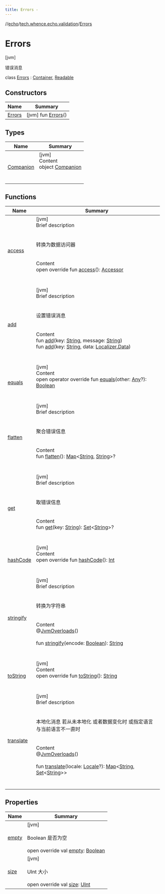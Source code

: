 ```yaml
---
title: Errors -
---
```

//[echo](../../index.md)/[tech.whence.echo.validation](../index.md)/[Errors](index.md)



# Errors  
 [jvm] 

错误消息

class [Errors](index.md) : [Container](../../tech.whence.echo.container/-container/index.md), [Readable](../../tech.whence.echo.container.accessor/-readable/index.md)   


## Constructors  
  
|  Name|  Summary| 
|---|---|
| [Errors](-errors.md)|  [jvm] fun [Errors](-errors.md)()   <br>


## Types  
  
|  Name|  Summary| 
|---|---|
| [Companion](-companion/index.md)| [jvm]  <br>Content  <br>object [Companion](-companion/index.md)  <br><br><br>


## Functions  
  
|  Name|  Summary| 
|---|---|
| [access](access.md)| [jvm]  <br>Brief description  <br><br><br>转换为数据访问器<br><br>  <br>Content  <br>open override fun [access](access.md)(): [Accessor](../../tech.whence.echo.container.accessor/-accessor/index.md)  <br><br><br>
| [add](add.md)| [jvm]  <br>Brief description  <br><br><br>设置错误消息<br><br>  <br>Content  <br>fun [add](add.md)(key: [String](https://kotlinlang.org/api/latest/jvm/stdlib/kotlin/-string/index.html), message: [String](https://kotlinlang.org/api/latest/jvm/stdlib/kotlin/-string/index.html))  <br>fun [add](add.md)(key: [String](https://kotlinlang.org/api/latest/jvm/stdlib/kotlin/-string/index.html), data: [Localizer.Data](../../tech.whence.echo.support/-localizer/-data/index.md))  <br><br><br>
| [equals](../../tech.whence.echo.webclient.response.exception/-response-unrecognized-exception/index.md#kotlin/Any/equals/#kotlin.Any?/PointingToDeclaration/)| [jvm]  <br>Content  <br>open operator override fun [equals](../../tech.whence.echo.webclient.response.exception/-response-unrecognized-exception/index.md#kotlin/Any/equals/#kotlin.Any?/PointingToDeclaration/)(other: [Any](https://kotlinlang.org/api/latest/jvm/stdlib/kotlin/-any/index.html)?): [Boolean](https://kotlinlang.org/api/latest/jvm/stdlib/kotlin/-boolean/index.html)  <br><br><br>
| [flatten](flatten.md)| [jvm]  <br>Brief description  <br><br><br>聚合错误信息<br><br>  <br>Content  <br>fun [flatten](flatten.md)(): [Map](https://kotlinlang.org/api/latest/jvm/stdlib/kotlin.collections/-map/index.html)<[String](https://kotlinlang.org/api/latest/jvm/stdlib/kotlin/-string/index.html), [String](https://kotlinlang.org/api/latest/jvm/stdlib/kotlin/-string/index.html)>?  <br><br><br>
| [get](get.md)| [jvm]  <br>Brief description  <br><br><br>取错误信息<br><br>  <br>Content  <br>fun [get](get.md)(key: [String](https://kotlinlang.org/api/latest/jvm/stdlib/kotlin/-string/index.html)): [Set](https://kotlinlang.org/api/latest/jvm/stdlib/kotlin.collections/-set/index.html)<[String](https://kotlinlang.org/api/latest/jvm/stdlib/kotlin/-string/index.html)>?  <br><br><br>
| [hashCode](../../tech.whence.echo.webclient.response.exception/-response-unrecognized-exception/index.md#kotlin/Any/hashCode/#/PointingToDeclaration/)| [jvm]  <br>Content  <br>open override fun [hashCode](../../tech.whence.echo.webclient.response.exception/-response-unrecognized-exception/index.md#kotlin/Any/hashCode/#/PointingToDeclaration/)(): [Int](https://kotlinlang.org/api/latest/jvm/stdlib/kotlin/-int/index.html)  <br><br><br>
| [stringify](stringify.md)| [jvm]  <br>Brief description  <br><br><br>转换为字符串<br><br>  <br>Content  <br>@[JvmOverloads](https://kotlinlang.org/api/latest/jvm/stdlib/kotlin.jvm/-jvm-overloads/index.html)()  <br>  <br>fun [stringify](stringify.md)(encode: [Boolean](https://kotlinlang.org/api/latest/jvm/stdlib/kotlin/-boolean/index.html)): [String](https://kotlinlang.org/api/latest/jvm/stdlib/kotlin/-string/index.html)  <br><br><br>
| [toString](to-string.md)| [jvm]  <br>Content  <br>open override fun [toString](to-string.md)(): [String](https://kotlinlang.org/api/latest/jvm/stdlib/kotlin/-string/index.html)  <br><br><br>
| [translate](translate.md)| [jvm]  <br>Brief description  <br><br><br>本地化消息 若从未本地化 或者数据变化时 或指定语言与当前语言不一直时<br><br>  <br>Content  <br>@[JvmOverloads](https://kotlinlang.org/api/latest/jvm/stdlib/kotlin.jvm/-jvm-overloads/index.html)()  <br>  <br>fun [translate](translate.md)(locale: [Locale](https://docs.oracle.com/javase/8/docs/api/java/util/Locale.html)?): [Map](https://kotlinlang.org/api/latest/jvm/stdlib/kotlin.collections/-map/index.html)<[String](https://kotlinlang.org/api/latest/jvm/stdlib/kotlin/-string/index.html), [Set](https://kotlinlang.org/api/latest/jvm/stdlib/kotlin.collections/-set/index.html)<[String](https://kotlinlang.org/api/latest/jvm/stdlib/kotlin/-string/index.html)>>  <br><br><br>


## Properties  
  
|  Name|  Summary| 
|---|---|
| [empty](index.md#tech.whence.echo.validation/Errors/empty/#/PointingToDeclaration/)|  [jvm] <br><br>Boolean 是否为空<br><br>open override val [empty](index.md#tech.whence.echo.validation/Errors/empty/#/PointingToDeclaration/): [Boolean](https://kotlinlang.org/api/latest/jvm/stdlib/kotlin/-boolean/index.html)   <br>
| [size](index.md#tech.whence.echo.validation/Errors/size/#/PointingToDeclaration/)|  [jvm] <br><br>UInt 大小<br><br>open override val [size](index.md#tech.whence.echo.validation/Errors/size/#/PointingToDeclaration/): [UInt](https://kotlinlang.org/api/latest/jvm/stdlib/kotlin/-u-int/index.html)   <br>

